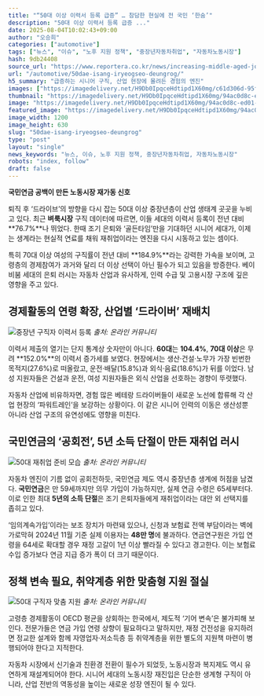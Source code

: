 ```yaml
---
title: "“50대 이상 이력서 등록 급증” … 참담한 현실에 전 국민 ‘한숨’"
description: "50대 이상 이력서 등록 급증 ..."
date: 2025-08-04T10:02:43+09:00
author: "오승희"
categories: ["automotive"]
tags: ["뉴스", "이슈", "노후 지원 정책", "중장년자동차취업", "자동차노동시장"]
hash: 9db24408
source_url: "https://www.reportera.co.kr/news/increasing-middle-aged-job-seekers/"
url: "/automotive/50dae-isang-iryeogseo-deungrog/"
h5_summary: "급증하는 시니어 구직, 산업 현장에 몰려든 경험의 엔진"
images: ["https://imagedelivery.net/H9Db0IpqceHdtipd1X60mg/c61d306d-95f4-40c7-ebdf-d3a6cadcfe00/public", "https://imagedelivery.net/H9Db0IpqceHdtipd1X60mg/a5cae289-e266-4da6-6a34-fd7fe4fdc400/public", "https://imagedelivery.net/H9Db0IpqceHdtipd1X60mg/94ac0d8c-ed01-4cbf-6688-ec26bc6a1500/public", "https://imagedelivery.net/H9Db0IpqceHdtipd1X60mg/b21fd2ad-e295-4a37-a981-83b108185100/public"]
thumbnail: "https://imagedelivery.net/H9Db0IpqceHdtipd1X60mg/94ac0d8c-ed01-4cbf-6688-ec26bc6a1500/public"
image: "https://imagedelivery.net/H9Db0IpqceHdtipd1X60mg/94ac0d8c-ed01-4cbf-6688-ec26bc6a1500/public"
featured_image: "https://imagedelivery.net/H9Db0IpqceHdtipd1X60mg/94ac0d8c-ed01-4cbf-6688-ec26bc6a1500/public"
image_width: 1200
image_height: 630
slug: "50dae-isang-iryeogseo-deungrog"
type: "post"
layout: "single"
news_keywords: "뉴스, 이슈, 노후 지원 정책, 중장년자동차취업, 자동차노동시장"
robots: "index, follow"
draft: false
---
```


**국민연금 공백이 만든 노동시장 재가동 신호**

퇴직 후 ‘드라이브’의 방향을 다시 잡는 50대 이상 중장년층이 산업 생태계 곳곳을 누비고 있다. 최근 **벼룩시장** 구직 데이터에 따르면, 이들 세대의 이력서 등록이 전년 대비 **76.7%**나 뛰었다. 한때 조기 은퇴와 ‘골든타임’만을 기대하던 시니어 세대가, 이제는 생계라는 현실적 연료를 채워 재취업이라는 엔진을 다시 시동하고 있는 셈이다.

특히 70대 이상 여성의 구직률이 전년 대비 **184.9%**라는 강력한 가속을 보이며, 고령층의 경제참여가 과거와 달리 더 이상 선택이 아닌 필수가 되고 있음을 방증한다. 베이비붐 세대의 은퇴 러시는 자동차 산업과 유사하게, 인력 수급 및 고용시장 구조에 깊은 영향을 주고 있다.  

## 경제활동의 연령 확장, 산업별 ‘드라이버’ 재배치

![중장년 구직자 이력서 등록](https://imagedelivery.net/H9Db0IpqceHdtipd1X60mg/a5cae289-e266-4da6-6a34-fd7fe4fdc400/public)
*출처: 온라인 커뮤니티*


이력서 제출의 열기는 단지 통계상 숫자만이 아니다. **60대**는 **104.4%**, **70대 이상**은 무려 **152.0%**의 이력서 증가세를 보였다. 현장에서는 생산·건설·노무가 가장 빈번한 목적지(27.6%)로 떠올랐고, 운전·배달(15.8%)과 외식·음료(18.6%)가 뒤를 이었다. 남성 지원자들은 건설과 운전, 여성 지원자들은 외식 산업을 선호하는 경향이 뚜렷했다.

자동차 산업에 비유하자면, 경험 많은 베테랑 드라이버들이 새로운 노선에 합류해 각 산업 현장의 ‘파워트레인’을 보강하는 상황이다. 이 같은 시니어 인력의 이동은 생산성뿐 아니라 산업 구조의 유연성에도 영향을 미친다.

## 국민연금의 ‘공회전’, 5년 소득 단절이 만든 재취업 러시

![50대 재취업 준비 모습](https://imagedelivery.net/H9Db0IpqceHdtipd1X60mg/b21fd2ad-e295-4a37-a981-83b108185100/public)
*출처: 온라인 커뮤니티*


자동차 엔진이 기름 없이 공회전하듯, 국민연금 제도 역시 중장년층 생계에 허점을 남겼다. **국민연금**은 만 59세까지만 의무 가입이 가능하지만, 실제 연금 수령은 65세부터다. 이로 인한 최대 **5년의 소득 단절**은 조기 은퇴자들에게 재취업이라는 대안 외 선택지를 좁히고 있다.

‘임의계속가입’이라는 보조 장치가 마련돼 있으나, 신청과 보험료 전액 부담이라는 벽에 가로막혀 2024년 11월 기준 실제 이용자는 **48만 명**에 불과하다. 연금연구원은 가입 연령을 64세로 확대할 경우 재정 고갈이 1년 이상 빨라질 수 있다고 경고한다. 이는 보험료 수입 증가보다 연금 지급 증가 폭이 더 크기 때문이다.

## 정책 변속 필요, 취약계층 위한 맞춤형 지원 절실

![50대 구직자 맞춤 지원](https://imagedelivery.net/H9Db0IpqceHdtipd1X60mg/c61d306d-95f4-40c7-ebdf-d3a6cadcfe00/public)
*출처: 온라인 커뮤니티*


고령층 경제활동이 OECD 평균을 상회하는 한국에서, 제도적 ‘기어 변속’은 불가피해 보인다. 전문가들은 연금 가입 연령 상향이 필요하다고 말하지만, 재정 건전성을 유지하려면 정교한 설계와 함께 자영업자·저소득층 등 취약계층을 위한 별도의 지원책 마련이 병행되어야 한다고 지적한다.

자동차 시장에서 신기술과 친환경 전환이 필수가 되었듯, 노동시장과 복지제도 역시 유연하게 재설계되어야 한다. 시니어 세대의 노동시장 재진입은 단순한 생계형 구직이 아니라, 산업 전반의 역동성을 높이는 새로운 성장 엔진이 될 수 있다.

